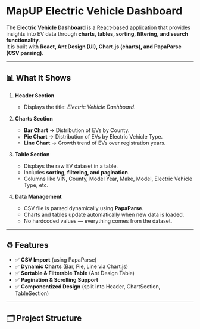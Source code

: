 # MapUP Electric Vehicle Dashboard

The **Electric Vehicle Dashboard** is a React-based application that provides insights into EV data through **charts, tables, sorting, filtering, and search functionality**.  
It is built with **React, Ant Design (UI), Chart.js (charts), and PapaParse (CSV parsing)**.

---

## 📊 What It Shows

1. **Header Section**
   - Displays the title: *Electric Vehicle Dashboard*.

2. **Charts Section**
   - **Bar Chart** → Distribution of EVs by County.  
   - **Pie Chart** → Distribution of EVs by Electric Vehicle Type.  
   - **Line Chart** → Growth trend of EVs over registration years.

3. **Table Section**
   - Displays the raw EV dataset in a table.  
   - Includes **sorting, filtering, and pagination**.
   - Columns like VIN, County, Model Year, Make, Model, Electric Vehicle Type, etc.

4. **Data Management**
   - CSV file is parsed dynamically using **PapaParse**.  
   - Charts and tables update automatically when new data is loaded.  
   - No hardcoded values — everything comes from the dataset.

---

## ⚙️ Features

- ✅ **CSV Import** (using PapaParse)  
- ✅ **Dynamic Charts** (Bar, Pie, Line via Chart.js)  
- ✅ **Sortable & Filterable Table** (Ant Design Table)  
- ✅ **Pagination & Scrolling Support**  
- ✅ **Componentized Design** (split into Header, ChartSection, TableSection)  

---

## 🗂️ Project Structure


